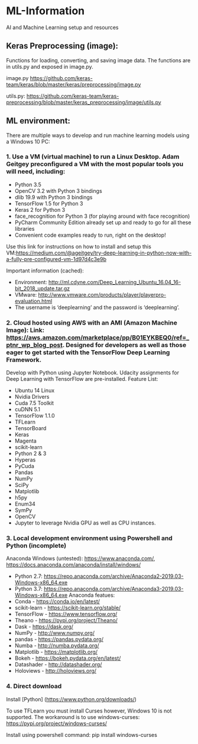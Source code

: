 # ML-Information
AI and Machine Learning setup and resources

## Keras Preprocessing (image):
Functions for loading, converting, and saving image data. 
The functions are in utils.py and exposed in image.py.

image.py https://github.com/keras-team/keras/blob/master/keras/preprocessing/image.py

utils.py: https://github.com/keras-team/keras-preprocessing/blob/master/keras_preprocessing/image/utils.py

## ML environment:
There are multiple ways to develop and run machine learning models using a Windows 10 PC:
### 1. Use a VM (virtual machine) to run a Linux Desktop. Adam Geitgey preconfigured a VM with the most popular tools you will need, including:
* Python 3.5
* OpenCV 3.2 with Python 3 bindings
* dlib 19.9 with Python 3 bindings
* TensorFlow 1.5 for Python 3
* Keras 2 for Python 3
* face_recognition for Python 3 (for playing around with face recognition)
* PyCharm Community Edition already set up and ready to go for all these libraries
* Convenient code examples ready to run, right on the desktop!

Use this link for instructions on how to install and setup this VM:https://medium.com/@ageitgey/try-deep-learning-in-python-now-with-a-fully-pre-configured-vm-1d97d4c3e9b

Important information (cached): 
* Environment: http://ml.cdyne.com/Deep_Learning_Ubuntu_16.04_16-bit_2018_update.tar.gz
* VMware: http://www.vmware.com/products/player/playerpro-evaluation.html
* The username is ‘deeplearning’ and the password is ‘deeplearning’.

### 2. Cloud hosted using AWS with an AMI (Amazon Machine Image): Link: https://aws.amazon.com/marketplace/pp/B01EYKBEQ0/ref=_ptnr_wp_blog_post. Designed for developers as well as those eager to get started with the TensorFlow Deep Learning Framework.
Develop with Python using Jupyter Notebook. Udacity assignments for Deep Learning with TensorFlow are pre-installed.
Feature List:
  * Ubuntu 14 Linux
  * Nvidia Drivers
  * Cuda 7.5 Toolkit
  * cuDNN 5.1
  * TensorFlow 1.1.0
  * TFLearn
  * TensorBoard
  * Keras
  * Magenta
  * scikit-learn
  * Python 2 & 3
  * Hyperas
  * PyCuda
  * Pandas
  * NumPy
  * SciPy
  * Matplotlib
  * h5py
  * Enum34
  * SymPy
  * OpenCV
  * Jupyter to leverage Nvidia GPU as well as CPU instances.  
  
### 3. Local development environment using Powershell and Python (incomplete)
 Anaconda Windows (untested): https://www.anaconda.com/, https://docs.anaconda.com/anaconda/install/windows/
  * Python 2.7: https://repo.anaconda.com/archive/Anaconda2-2019.03-Windows-x86_64.exe
  * Python 3.7: https://repo.anaconda.com/archive/Anaconda3-2019.03-Windows-x86_64.exe
 Anaconda featues:
  * Conda - https://conda.io/en/latest/
  * scikit-learn - https://scikit-learn.org/stable/
  * TensorFlow - https://www.tensorflow.org/
  * Theano - https://pypi.org/project/Theano/
  * Dask - https://dask.org/
  * NumPy - http://www.numpy.org/
  * pandas - https://pandas.pydata.org/
  * Numba - http://numba.pydata.org/
  * Matplotlib - https://matplotlib.org/
  * Bokeh - https://bokeh.pydata.org/en/latest/
  * Datashader - http://datashader.org/
  * Holoviews - http://holoviews.org/
  
  
 ### 4. Direct download 
  Install [Python] (https://www.python.org/downloads/)
  
  To use TFLearn you must install Curses however, Windows 10 is not supported. The workaround is to use windows-curses: https://pypi.org/project/windows-curses/
  
  Install using powershell command: pip install windows-curses
  
